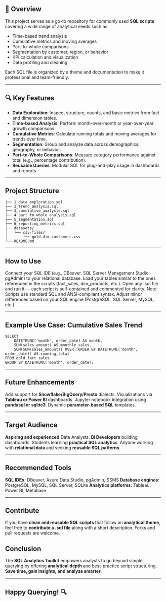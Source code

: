 ## 🚀 Overview

This project serves as a go-to repository for commonly used **SQL scripts** covering a wide range of analytical needs such as:

- Time-based trend analysis
- Cumulative metrics and moving averages
- Part-to-whole comparisons
- Segmentation by customer, region, or behavior
- KPI calculation and visualization
- Data profiling and cleaning

Each SQL file is organized by a theme and documentation to make it professional and team-friendly.

---

## 🔍 Key Features

- **Data Exploration**: Inspect structure, counts, and basic metrics from fact and dimension tables.
- **Time-based Analysis**: Perform month-over-month or year-over-year growth comparisons.
- **Cumulative Metrics**: Calculate running totals and moving averages for trends over time.
- **Segmentation**: Group and analyze data across demographics, geography, or behavior.
- **Part-to-Whole Comparisons**: Measure category performance against total (e.g., percentage contribution).
- **Reusable Queries**: Modular SQL for plug-and-play usage in dashboards and reports.

---

## Project Structure

```
├── 1_data_exploration.sql
├── 2_trend_analysis.sql
├── 3_cumulative_analysis.sql
├── 4_part_to_whole_analysis.sql
├── 5_segmentation.sql
├── 6_reporting_metrics.sql
├── datasets/
│   └── csv-files/
│       └── gold.dim_customers.csv
└── README.md
```

---

## How to Use

Connect your SQL IDE (e.g., DBeaver, SQL Server Management Studio, pgAdmin) to your relational database.
Load your tables similar to the ones referenced in the scripts (fact_sales, dim_products, etc.).
Open any .sql file and run it — each script is self-contained and commented for clarity.
Note: Scripts use standard SQL and ANSI-compliant syntax. Adjust minor differences based on your SQL engine (PostgreSQL, SQL Server, MySQL, etc.).

---

## Example Use Case: Cumulative Sales Trend

```
SELECT
    DATETRUNC('month', order_date) AS month,
    SUM(sales_amount) AS monthly_sales,
    SUM(SUM(sales_amount)) OVER (ORDER BY DATETRUNC('month', order_date)) AS running_total
FROM gold.fact_sales
GROUP BY DATETRUNC('month', order_date);
```

---

## Future Enhancements

Add support for **Snowflake/BigQuery/Presto** dialects.
Visualizations via **Tableau or Power BI** dashboards.
Jupyter notebook integration using **pandasql or sqlite3**.
Dynamic **parameter-based SQL** templates.

---

## Target Audience

**Aspiring and experienced** Data Analysts.
**BI Developers** building dashboards.
Students learning **practical SQL analytics**.
Anyone working with **relational data** and seeking **reusable SQL patterns**.

---

## Recommended Tools

**SQL IDEs:** DBeaver, Azure Data Studio, pgAdmin, SSMS
**Database engines:** PostgreSQL, MySQL, SQL Server, SQLite
**Analytics platforms:** Tableau, Power BI, Metabase

---

## Contribute

If you have **clean and reusable SQL scripts** that follow an **analytical theme**, feel free to **contribute a .sql file** along with a short description. Forks and pull requests are welcome.

## Conclusion

The **SQL Analytics Toolkit** empowers analysts to go beyond simple querying by offering **analytical depth** and best-practice script structuring. **Save time, gain insights, and analyze smarter**.

---

## Happy Querying! 🔍
